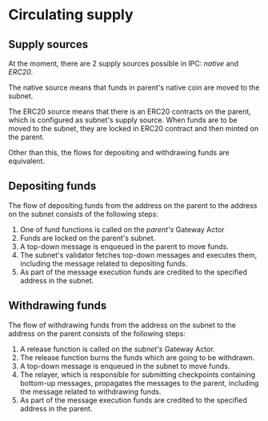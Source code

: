 # Circulating supply

## Supply sources

At the moment, there are 2 supply sources possible in IPC: _native_ and _ERC20_.

The native source means that funds in parent's native coin are moved to the subnet.

The ERC20 source means that there is an ERC20 contracts on the parent, which is configured as subnet's supply source. When funds are to be moved to the subnet, they are locked in ERC20 contract and then minted on the parent.

Other than this, the flows for depositing and withdrawing funds are equivalent.

## Depositing funds

The flow of depositing funds from the address on the parent to the address on the subnet consists of the following steps:

1. One of fund functions is called on the _parent's_ Gateway Actor
2. Funds are locked on the parent's subnet.
3. A top-down message is enqueued in the parent to move funds.
4. The subnet's validator fetches top-down messages and executes them, including the message related to depositing funds.
5. As part of the message execution funds are credited to the specified address in the subnet.

## Withdrawing funds

The flow of withdrawing funds from  the address on the subnet to the address on the parent consists of the following steps:

1. A release function is called on the _subnet's_ Gateway Actor.
2. The release function burns the funds which are going to be withdrawn.
3. A top-down message is enqueued in the subnet to move funds.
4. The relayer, which is responsible for submitting checkpoints containing bottom-up messages, propagates the messages to the parent, including the message related to withdrawing funds.
5. As part of the message execution funds are credited to the specified address in the parent.
